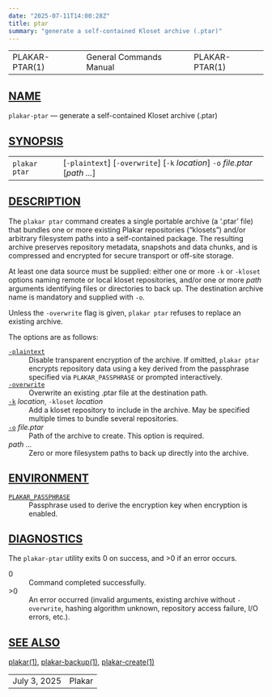 ```yaml
---
date: "2025-07-11T14:00:28Z"
title: ptar
summary: "generate a self-contained Kloset archive (.ptar)"
---
```

<table class="head">
  <tr>
    <td class="head-ltitle">PLAKAR-PTAR(1)</td>
    <td class="head-vol">General Commands Manual</td>
    <td class="head-rtitle">PLAKAR-PTAR(1)</td>
  </tr>
</table>
<div class="manual-text">
<section class="Sh">
<h1 class="Sh" id="NAME"><a class="permalink" href="#NAME">NAME</a></h1>
<p class="Pp"><code class="Nm">plakar-ptar</code> &#x2014;
    <span class="Nd">generate a self-contained Kloset archive (.ptar)</span></p>
</section>
<section class="Sh">
<h1 class="Sh" id="SYNOPSIS"><a class="permalink" href="#SYNOPSIS">SYNOPSIS</a></h1>
<table class="Nm">
  <tr>
    <td><code class="Nm">plakar ptar</code></td>
    <td>[<code class="Fl">-plaintext</code>]
      [<code class="Fl">-overwrite</code>] [<code class="Fl">-k</code>
      <var class="Ar">location</var>] <code class="Fl">-o</code>
      <var class="Ar">file.ptar</var> [<var class="Ar">path ...</var>]</td>
  </tr>
</table>
</section>
<section class="Sh">
<h1 class="Sh" id="DESCRIPTION"><a class="permalink" href="#DESCRIPTION">DESCRIPTION</a></h1>
<p class="Pp">The <code class="Nm">plakar ptar</code> command creates a single
    portable archive (a &#x2018;.ptar&#x2019; file) that bundles one or more
    existing Plakar repositories (&#x201C;klosets&#x201D;) and/or arbitrary
    filesystem paths into a self-contained package. The resulting archive
    preserves repository metadata, snapshots and data chunks, and is compressed
    and encrypted for secure transport or off-site storage.</p>
<p class="Pp">At least one data source must be supplied: either one or more
    <code class="Fl">-k</code> <span class="No">or</span>
    <code class="Fl">-kloset</code> options naming remote or local kloset
    repositories, and/or one or more <var class="Ar">path</var> arguments
    identifying files or directories to back up. The destination archive name is
    mandatory and supplied with <code class="Fl">-o</code>.</p>
<p class="Pp">Unless the <code class="Fl">-overwrite</code> flag is given,
    <code class="Nm">plakar ptar</code> refuses to replace an existing
  archive.</p>
<p class="Pp">The options are as follows:</p>
<dl class="Bl-tag">
  <dt id="plaintext"><a class="permalink" href="#plaintext"><code class="Fl">-plaintext</code></a></dt>
  <dd>Disable transparent encryption of the archive. If omitted,
      <code class="Nm">plakar ptar</code> encrypts repository data using a key
      derived from the passphrase specified via
      <code class="Ev">PLAKAR_PASSPHRASE</code> or prompted interactively.</dd>
  <dt id="overwrite"><a class="permalink" href="#overwrite"><code class="Fl">-overwrite</code></a></dt>
  <dd>Overwrite an existing <span class="Pa">.ptar</span> file at the
      destination path.</dd>
  <dt id="k"><a class="permalink" href="#k"><code class="Fl">-k</code></a>
    <var class="Ar">location</var>, <code class="Fl">-kloset</code>
    <var class="Ar">location</var></dt>
  <dd>Add a kloset repository to include in the archive. May be specified
      multiple times to bundle several repositories.</dd>
  <dt id="o"><a class="permalink" href="#o"><code class="Fl">-o</code></a>
    <var class="Ar">file.ptar</var></dt>
  <dd>Path of the archive to create. This option is required.</dd>
  <dt><var class="Ar">path ...</var></dt>
  <dd>Zero or more filesystem paths to back up directly into the archive.</dd>
</dl>
</section>
<section class="Sh">
<h1 class="Sh" id="ENVIRONMENT"><a class="permalink" href="#ENVIRONMENT">ENVIRONMENT</a></h1>
<dl class="Bl-tag">
  <dt id="PLAKAR_PASSPHRASE"><a class="permalink" href="#PLAKAR_PASSPHRASE"><code class="Ev">PLAKAR_PASSPHRASE</code></a></dt>
  <dd>Passphrase used to derive the encryption key when encryption is
    enabled.</dd>
</dl>
</section>
<section class="Sh">
<h1 class="Sh" id="DIAGNOSTICS"><a class="permalink" href="#DIAGNOSTICS">DIAGNOSTICS</a></h1>
<p class="Pp">The <code class="Nm">plakar-ptar</code> utility exits&#x00A0;0 on
    success, and&#x00A0;&gt;0 if an error occurs.</p>
<dl class="Bl-tag">
  <dt>0</dt>
  <dd>Command completed successfully.</dd>
  <dt>&gt;0</dt>
  <dd>An error occurred (invalid arguments, existing archive without
      <code class="Fl">-overwrite</code>, hashing algorithm unknown, repository
      access failure, I/O errors, etc.).</dd>
</dl>
</section>
<section class="Sh">
<h1 class="Sh" id="SEE_ALSO"><a class="permalink" href="#SEE_ALSO">SEE
  ALSO</a></h1>
<p class="Pp"><a class="Xr" href="../plakar/">plakar(1)</a>,
    <a class="Xr" href="../plakar-backup/">plakar-backup(1)</a>,
    <a class="Xr" href="../plakar-create/">plakar-create(1)</a></p>
</section>
</div>
<table class="foot">
  <tr>
    <td class="foot-date">July 3, 2025</td>
    <td class="foot-os">Plakar</td>
  </tr>
</table>
